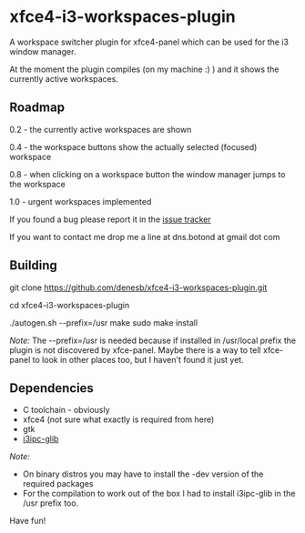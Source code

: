 xfce4-i3-workspaces-plugin
==========================

A workspace switcher plugin for xfce4-panel which can be used for the i3 window 
manager.

At the moment the plugin compiles (on my machine :) ) and it shows the currently
active workspaces.

Roadmap
-------

0.2 - the currently active workspaces are shown

0.4 - the workspace buttons show the actually selected (focused) workspace

0.8 - when clicking on a workspace button the window manager jumps to the 
      workspace

1.0 - urgent workspaces implemented

If you found a bug please report it in the [issue tracker](https://github.com/denesb/xfce4-i3-workspaces-plugin/issues "Bugs")

If you want to contact me drop me a line at dns.botond at gmail dot com

Building
--------

git clone https://github.com/denesb/xfce4-i3-workspaces-plugin.git

cd xfce4-i3-workspaces-plugin

./autogen.sh --prefix=/usr
make
sudo make install

*Note:*
The --prefix=/usr is needed because if installed in /usr/local prefix the
plugin is not discovered by xfce-panel. Maybe there is a way to tell xfce-panel
to look in other places too, but I haven't found it just yet.

Dependencies
------------

* C toolchain - obviously
* xfce4 (not sure what exactly is required from here)
* gtk
* [i3ipc-glib](https://github.com/acrisci/i3ipc-glib "i3ipc-glib")

*Note:*
+ On binary distros you may have to install the -dev version of the required
packages
+ For the compilation to work out of the box I had to install i3ipc-glib in
the /usr prefix too.

Have fun!
